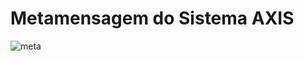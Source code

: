 # Metamensagem do Sistema AXIS

![meta](https://github.com/user-attachments/assets/51b3fe5b-b1c2-4ef1-bf90-2e1672b00c08)
